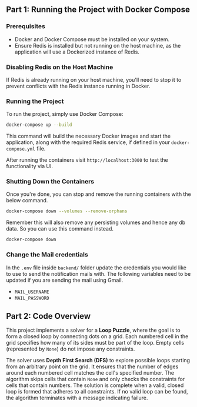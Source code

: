 

## Part 1: Running the Project with Docker Compose

### Prerequisites

- Docker and Docker Compose must be installed on your system.
- Ensure Redis is installed but not running on the host machine, as the application will use a Dockerized instance of Redis.

### Disabling Redis on the Host Machine

If Redis is already running on your host machine, you'll need to stop it to prevent conflicts with the Redis instance running in Docker.

### Running the Project

To run the project, simply use Docker Compose:

```bash
docker-compose up --build
```

This command will build the necessary Docker images and start the application, along with the required Redis service, if defined in your `docker-compose.yml` file.

After running the containers visit `http://localhost:3000` to test the functionality via UI.
### Shutting Down the Containers

Once you're done, you can stop and remove the running containers with the below command.

```bash
docker-compose down --volumes --remove-orphans
```

Remember this will also remove any persisting volumes and hence any db data. So you can use this command instead.

```bash
docker-compose down
```



### Change the Mail credentials

In the `.env` file inside `backend/` folder update the credentials you would like to use to send the notification mails with. The following variables need to be updated if you are sending the mail using Gmail.

 - `MAIL_USERNAME`
 - `MAIL_PASSWORD`





## Part 2: Code Overview

This project implements a solver for a **Loop Puzzle**, where the goal is to form a closed loop by connecting dots on a grid. Each numbered cell in the grid specifies how many of its sides must be part of the loop. Empty cells (represented by `None`) do not impose any constraints.

The solver uses **Depth First Search (DFS)** to explore possible loops starting from an arbitrary point on the grid. It ensures that the number of edges around each numbered cell matches the cell's specified number. The algorithm skips cells that contain `None` and only checks the constraints for cells that contain numbers. The solution is complete when a valid, closed loop is formed that adheres to all constraints. If no valid loop can be found, the algorithm terminates with a message indicating failure.